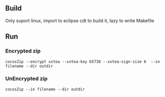 ## Build

Only suport linux, import to eclipse cdt to build it, lazy to write Makefile

## Run

### Encrypted zip

`cocosZip --encrypt xxtea --xxtea-key b5730 --xxtea-sign-size 6  --in filename --dir outdir`

### UnEncrypted zip

`cocosZip --in filename --dir outdir`